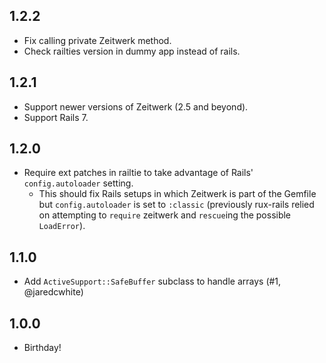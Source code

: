 ## 1.2.2
* Fix calling private Zeitwerk method.
* Check railties version in dummy app instead of rails.

## 1.2.1
* Support newer versions of Zeitwerk (2.5 and beyond).
* Support Rails 7.

## 1.2.0
* Require ext patches in railtie to take advantage of Rails' `config.autoloader` setting.
  - This should fix Rails setups in which Zeitwerk is part of the Gemfile but `config.autoloader` is set to `:classic` (previously rux-rails relied on attempting to `require` zeitwerk and `rescue`ing the possible `LoadError`).

## 1.1.0
* Add `ActiveSupport::SafeBuffer` subclass to handle arrays (#1, @jaredcwhite)

## 1.0.0
* Birthday!
